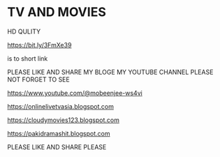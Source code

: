# TV AND MOVIES

HD QULITY 

https://bit.ly/3FmXe39

   is to short link
   
PLEASE LIKE AND SHARE MY BLOGE MY YOUTUBE CHANNEL PLEASE NOT FORGET TO SEE

https://www.youtube.com/@mobeenjee-ws4vi

https://onlinelivetvasia.blogspot.com

https://cloudymovies123.blogspot.com

https://pakidramashit.blogspot.com

PLEASE LIKE AND SHARE PLEASE
